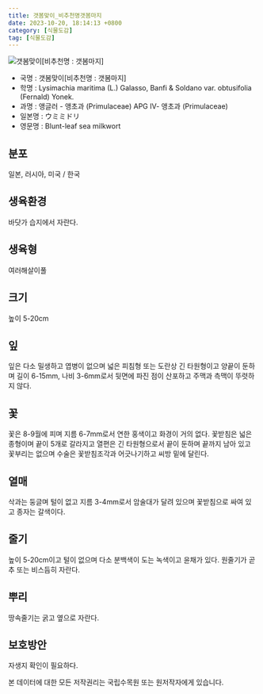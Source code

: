 ```yaml
---
title: 갯봄맞이_비추천명갯봄마지
date: 2023-10-20, 18:14:13 +0800
category: [식물도감]
tag: [식물도감]
---
```




![갯봄맞이[비추천명 : 갯봄마지]](http://www.nature.go.kr/fileUpload/plants/basic/Primulaceae/Glaux/16998/16998_1_th2.jpg)
- 국명 : 갯봄맞이[비추천명 : 갯봄마지]
- 학명 : Lysimachia maritima (L.) Galasso, Banfi & Soldano var. obtusifolia (Fernald) Yonek.
- 과명 : 앵글러 - 앵초과 (Primulaceae) APG Ⅳ- 앵초과 (Primulaceae)
- 일본명 : ウミミドリ
- 영문명 : Blunt-leaf sea milkwort


## 분포
일본, 러시아, 미국 / 한국
## 생육환경
바닷가 습지에서 자란다.
## 생육형
여러해살이풀
## 크기
높이 5-20cm
## 잎
잎은 다소 밀생하고 엽병이 없으며 넓은 피침형 또는 도란상 긴 타원형이고 양끝이 둔하며 길이 6-15mm, 나비 3-6mm로서 뒷면에 파진 점이 산포하고 주맥과 측맥이 뚜렷하지 않다.
## 꽃
꽃은 8-9월에 피며 지름 6-7mm로서 연한 홍색이고 화경이 거의 없다. 꽃받침은 넓은 종형이며 끝이 5개로 갈라지고 열편은 긴 타원형으로서 끝이 둔하며 끝까지 남아 있고 꽃부리는 없으며 수술은 꽃받침조각과 어긋나기하고 씨방 밑에 달린다.
## 열매
삭과는 둥글며 털이 없고 지름 3-4mm로서 암술대가 달려 있으며 꽃받침으로 싸여 있고 종자는 갈색이다.
## 줄기
높이 5-20cm이고 털이 없으며 다소 분백색이 도는 녹색이고 윤채가 있다. 원줄기가 곧추 또는 비스듬히 자란다.
## 뿌리
땅속줄기는 굵고 옆으로 자란다.
## 보호방안
자생지 확인이 필요하다.






본 데이터에 대한 모든 저작권리는 국립수목원 또는 원저작자에게 있습니다.
